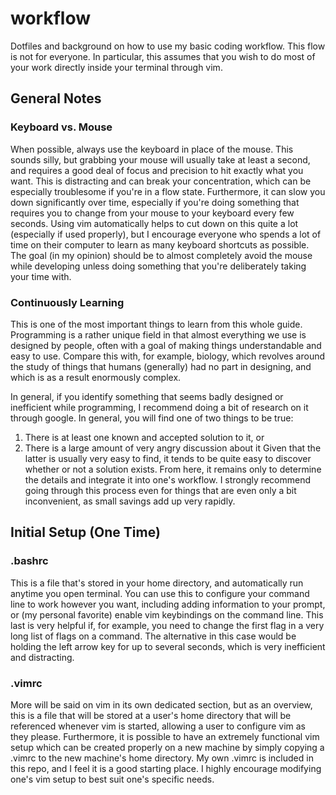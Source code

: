 # workflow
Dotfiles and background on how to use my basic coding workflow. This flow
is not for everyone. In particular, this assumes that you wish to do most
of your work directly inside your terminal through vim.

## General Notes
### Keyboard vs. Mouse
When possible, always use the keyboard in place of the mouse. This sounds
silly, but grabbing your mouse will usually take at least a second, and
requires a good deal of focus and precision to hit exactly what you want. This
is distracting and can break your concentration, which can be especially
troublesome if you're in a flow state. Furthermore, it can slow you down
significantly over time, especially if you're doing something that requires
you to change from your mouse to your keyboard every few seconds. Using vim
automatically helps to cut down on this quite a lot (especially if used
properly), but I encourage everyone who spends a lot of time on their
computer to learn as many keyboard shortcuts as possible. The goal (in my
opinion) should be to almost completely avoid the mouse while developing unless
doing something that you're deliberately taking your time with.

### Continuously Learning
This is one of the most important things to learn from this whole guide.
Programming is a rather unique field in that almost everything we use is
designed by people, often with a goal of making things understandable and easy
to use. Compare this with, for example, biology, which revolves around the
study of things that humans (generally) had no part in designing, and which is
as a result enormously complex.

In general, if you identify something that seems badly designed or inefficient
while programming, I recommend doing a bit of research on it through google.
In general, you will find one of two things to be true:
  1. There is at least one known and accepted solution to it, or
  1. There is a large amount of very angry discussion about it
Given that the latter is usually very easy to find, it tends to be quite easy
to discover whether or not a solution exists. From here, it remains only to
determine the details and integrate it into one's workflow. I strongly
recommend going through this process even for things that are even only a bit
inconvenient, as small savings add up very rapidly.


## Initial Setup (One Time)
### .bashrc
This is a file that's stored in your home directory, and automatically run
anytime you open terminal. You can use this to configure your command line to
work however you want, including adding information to your prompt, or (my
personal favorite) enable vim keybindings on the command line. This last is
very helpful if, for example, you need to change the first flag in a very long
list of flags on a command. The alternative in this case would be holding the
left arrow key for up to several seconds, which is very inefficient and
distracting.

### .vimrc
More will be said on vim in its own dedicated section, but as an overview,
this is a file that will be stored at a user's home directory that will be
referenced whenever vim is started, allowing a user to configure vim as they
please. Furthermore, it is possible to have an extremely functional vim setup
which can be created properly on a new machine by simply copying a .vimrc to
the new machine's home directory. My own .vimrc is included in this repo, and
I feel it is a good starting place. I highly encourage modifying one's vim
setup to best suit one's specific needs.
